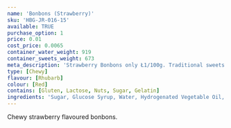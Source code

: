 ```yaml
---
name: 'Bonbons (Strawberry)'
sku: 'HBG-JR-016-15'
available: TRUE
purchase_option: 1
price: 0.01
cost_price: 0.0065
container_water_weight: 919
container_sweets_weight: 673
meta_description: 'Strawberry Bonbons only Ł1/100g. Traditional sweets and more at Humbugs Confectionery Store. Specialists in satisfying your sweet tooth!'
type: [Chewy]
flavour: [Rhubarb]
colour: [Red]
contains: [Gluten, Lactose, Nuts, Sugar, Gelatin]
ingredients: 'Sugar, Glucose Syrup, Water, Hydrogenated Vegetable Oil, Dextrose, Sorbitol, Gelatine, Citric Acid, Flavourings, Emulsifier: E471, Colour: E120'
---
```

Chewy strawberry flavoured bonbons.